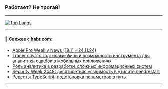 ### Работает? Не трогай!

---
<!--
#### 🛠️ Technical stack:

![Java](https://img.shields.io/badge/Java-informational?logo=Oracle&style=flat&logoColor=white&color=FF4500)
![Kotlin](https://img.shields.io/badge/Kotlin-informational?logo=Kotlin&style=flat&logoColor=white&color=774D97)
![TS](https://img.shields.io/badge/TypeScript-informational?logo=typeScript&style=flat&logoColor=black&color=017acc)
![Python](https://img.shields.io/badge/Python-informational?logo=Python&style=flat&logoColor=black&color=ffdd54) <br>
![Spring](https://img.shields.io/badge/Spring-informational?logo=Spring&style=flat&logoColor=white&color=6DB33F) 
![SpringBoot](https://img.shields.io/badge/SpringBoot-informational?logo=SpringBoot&style=flat&logoColor=white&color=6DB33F)
![Nest](https://img.shields.io/badge/NestJS-informational?logo=NestJS&style=flat&logoColor=white&color=E0234E) 
![NodeJS](https://img.shields.io/badge/NodeJS-informational?logo=node.js&style=flat&logoColor=white&color=70A760)<br>
![PostgreSQL](https://img.shields.io/badge/PostgreSQL-informational?logo=PostgreSQL&style=flat&logoColor=white&color=DAA520)
![MongoDB](https://img.shields.io/badge/MongoDB-informational?logo=MongoDB&style=flat&logoColor=white&color=870000)
![Apache](https://img.shields.io/badge/Apache-informational?logo=apache&style=flat&logoColor=white&color=f74e28)

___ 
-->

<!--- #### 🛠️ : --->

[![Top Langs](https://github-readme-stats-82jvfl3w3-advtsettinggmailcoms-projects.vercel.app/api/top-langs/?username=zloylis&langs_count=10&hide_title=true&title_color=e6edf3&size_weight=0.5&count_weight=0.5&layout=compact&hide_progress=true&hide_border=true&theme=dracula)](https://github.com/zloylis)

<!---


####  :octocat:&nbsp;&nbsp; Статистика:

![GitHub stats](https://github-readme-stats-u2qms2cxw-advtsettinggmailcoms-projects.vercel.app/api?username=zloylis&show_icons=true&hide_border=true&theme=dracula&title_color=e6edf3&include_all_commits=true&count_private=true&hide_rank=false&hide_title=true&rank_icon=github)
-->
---

#### 💬 Свежее с habr.com:

<!-- BLOG-POST-LIST:START -->
- [Apple Pro Weekly News &lpar;18.11 – 24.11.24&rpar;](https://habr.com/ru/articles/861244/?utm_source=habrahabr&utm_medium=rss&utm_campaign=861244)
- [Tracer спустя год: новые фичи и возможности инструмента для аналитики ошибок в мобильных приложениях](https://habr.com/ru/companies/vk/articles/861044/?utm_source=habrahabr&utm_medium=rss&utm_campaign=861044)
- [Роль аналитика в разработке сложных информационных систем](https://habr.com/ru/articles/857606/?utm_source=habrahabr&utm_medium=rss&utm_campaign=857606)
- [Security Week 2448: десятилетняя уязвимость в утилите needrestart](https://habr.com/ru/companies/kaspersky/articles/861020/?utm_source=habrahabr&utm_medium=rss&utm_campaign=861020)
- [Рецепты TypeScript: подстановка параметров в путь](https://habr.com/ru/companies/cloud_ru/articles/860764/?utm_source=habrahabr&utm_medium=rss&utm_campaign=860764)
<!-- BLOG-POST-LIST:END -->

---
